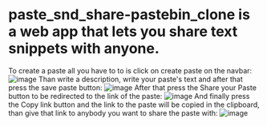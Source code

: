# paste_snd_share-pastebin_clone is a web app that lets you share text snippets with anyone.
To create a paste all you have to to is click on create paste on the navbar:
![image](https://user-images.githubusercontent.com/114243765/215266264-6ee880da-23c9-4e8a-9cf6-2c17d4f221ce.png)
Than write a description, write your paste's text and after that press the save paste button:
![image](https://user-images.githubusercontent.com/114243765/215266495-ae42fb29-d1bf-4530-9a03-7166d6720ffd.png)
After that press the Share your Paste button to be redirected to the link of the paste:
![image](https://user-images.githubusercontent.com/114243765/215266566-836a0087-9193-4c52-81a0-d5e79256a75c.png)
And finally press the Copy link button and the link to the paste will be copied in the clipboard,
than give that link to anybody you want to share the paste with:
![image](https://user-images.githubusercontent.com/114243765/215266617-9985e2ba-58be-435c-8f09-3bb45789892f.png)
